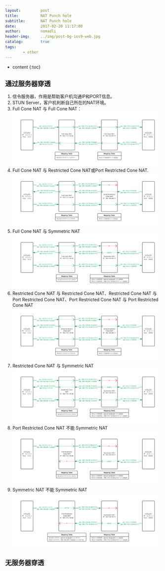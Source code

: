 ```yaml
---
layout:         post
title:          NAT Punch hole
subtitle:       NAT Punch hole
date:           2017-02-20 11:17:00
author:         nomadli
header-img:     ../img/post-bg-ios9-web.jpg
catalog:        true
tags:
        - other
---
```


* content
{:toc}

## 通过服务器穿透
1.  信令服务器，作用是帮助客户机沟通IP和PORT信息。
2.  STUN Server，客户机判断自己所在的NAT环境。
3.  Full Cone NAT 与 Full Cone NAT：![1]
4.  Full Cone NAT 与 Restricted Cone NAT或Port Restricted Cone NAT. ![2]
5.  Full Cone NAT 与 Symmetric NAT ![3]
6.  Restricted Cone NAT 与 Restricted Cone NAT、Restricted Cone NAT 与 Port Restricted Cone NAT、Port Restricted Cone NAT 与 Port Restricted Cone NAT ![4]
7.  Restricted Cone NAT 与 Symmetric NAT ![5]
8.  Port Restricted Cone NAT 不能 Symmetric NAT ![6]
9.  Symmetric NAT 不能 Symmetric NAT ![7]

## 无服务器穿透





[1]: /img/nat_punch_hole/Full_Cone-Full_Cone.png
[2]: /img/nat_punch_hole/Full_Cone-Port_Restricted_Cone.png
[3]: /img/nat_punch_hole/Full_Cone-Symmetric_NAT.png
[4]: /img/nat_punch_hole/Port_Restricted_Cone-Port_Restricted_Cone.png
[5]: /img/nat_punch_hole/Restricted_Cone-Symmetric_NAT.png
[6]: /img/nat_punch_hole/Port_Restricted_Cone-Symmetric_NAT.png
[7]: /img/nat_punch_hole/Symmetric_NAT-Symmetric_NAT.png